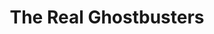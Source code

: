 ---
layout: video
series: Mike and Bootsy
episode: 39
title: The Real Ghostbusters
permalink: /mike-and-bootsy/episode-39
video_id: LrZrPcw3n1c
release_date: 2016-10-13
platforms:
  - Multiple Arcade Machine Emulator
short_platforms:
  - MAME
thumbnails:
games:
  - The Real Ghostbusters 
current_description: |
  Let's Play The Real Ghostbusters arcade game! The Real Ghostbusters was an arcade game based on the cartoon series of the same name released by Data East in 1987.
---